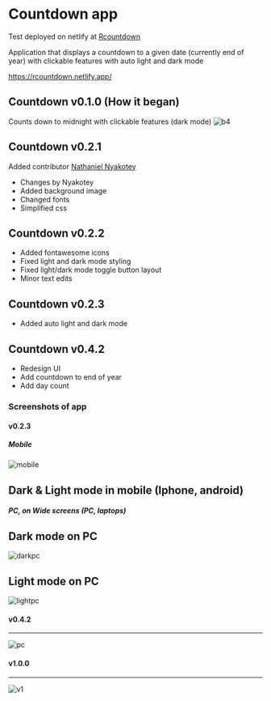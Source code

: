 # Countdown app
Test deployed on netlify at [Rcountdown](https://rcountdown.netlify.app/)

Application that displays a countdown to a given date (currently end of year) with clickable features with auto light and dark mode

https://rcountdown.netlify.app/

## Countdown v0.1.0 (How it began)
Counts down to midnight with clickable features (dark mode)
![b4](https://user-images.githubusercontent.com/73431750/147851451-903e0263-8b02-4f1c-947b-6c59b29e504e.png)


## Countdown v0.2.1

Added contributor [Nathaniel Nyakotey](https://github.com/nyakotey)

* Changes by Nyakotey
* Added background image
* Changed fonts
* Simplified css

## Countdown v0.2.2
* Added fontawesome icons
* Fixed light and dark mode styling
* Fixed light/dark mode toggle button layout
* Minor text edits

## Countdown v0.2.3
* Added auto light and dark mode

## Countdown v0.4.2
* Redesign UI
* Add countdown to end of year
* Add day count

### Screenshots of app 
#### v0.2.3
##### Mobile
![mobile](https://user-images.githubusercontent.com/73431750/147851475-eeb15346-d9e6-47e0-96e4-8569b6d05dcb.png)


Dark & Light mode in mobile (Iphone, android)
---

##### PC, on Wide screens (PC, laptops)
Dark mode on PC
---
![darkpc](https://user-images.githubusercontent.com/73431750/147591798-52dc8861-8e7c-456e-bdc2-2f4c2880e320.png)


Light mode on PC
---
![lightpc](https://user-images.githubusercontent.com/73431750/147591915-d0a48f8d-c104-4fef-85bb-1467fffdcc53.png)

#### v0.4.2
---
![pc](https://user-images.githubusercontent.com/73431750/147852093-1d202d02-aa5b-438c-a38d-d53bf95c683c.png)


#### v1.0.0
---
![v1](https://user-images.githubusercontent.com/73431750/147851842-2f43cefe-26ef-4a38-8e80-2369a8af5842.png)


